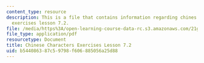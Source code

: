 ```yaml
---
content_type: resource
description: This is a file that contains information regarding chines characters
  exercises lesson 7.2.
file: /media/https%3A/open-learning-course-data-rc.s3.amazonaws.com/21g-107-chinese-i-streamlined-fall-2014/b544086387c59798f606885056a25d88_MIT21G_107F14_L7_st2_7.2.pdf
file_type: application/pdf
resourcetype: Document
title: Chinese Characters Exercises Lesson 7.2
uid: b5440863-87c5-9798-f606-885056a25d88
---
```

